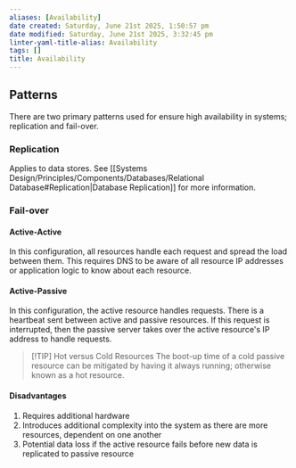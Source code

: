 ```yaml
---
aliases: [Availability]
date created: Saturday, June 21st 2025, 1:50:57 pm
date modified: Saturday, June 21st 2025, 3:32:45 pm
linter-yaml-title-alias: Availability
tags: []
title: Availability
---
```


## Patterns

There are two primary patterns used for ensure high availability in systems; replication and fail-over.

### Replication

Applies to data stores. See [[Systems Design/Principles/Components/Databases/Relational Database#Replication|Database Replication]] for more information.

### Fail-over

#### Active-Active

In this configuration, all resources handle each request and spread the load between them. This requires DNS to be aware of all resource IP addresses or application logic to know about each resource.

#### Active-Passive

In this configuration, the active resource handles requests. There is a heartbeat sent between active and passive resources. If this request is interrupted, then the passive server takes over the active resource's IP address to handle requests.

> [!TIP] Hot versus Cold Resources
> The boot-up time of a cold passive resource can be mitigated by having it always running; otherwise known as a hot resource.

#### Disadvantages

1. Requires additional hardware
2. Introduces additional complexity into the system as there are more resources, dependent on one another
3. Potential data loss if the active resource fails before new data is replicated to passive resource
